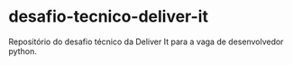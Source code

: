 # desafio-tecnico-deliver-it
Repositório do desafio técnico da Deliver It para a vaga de desenvolvedor python.
